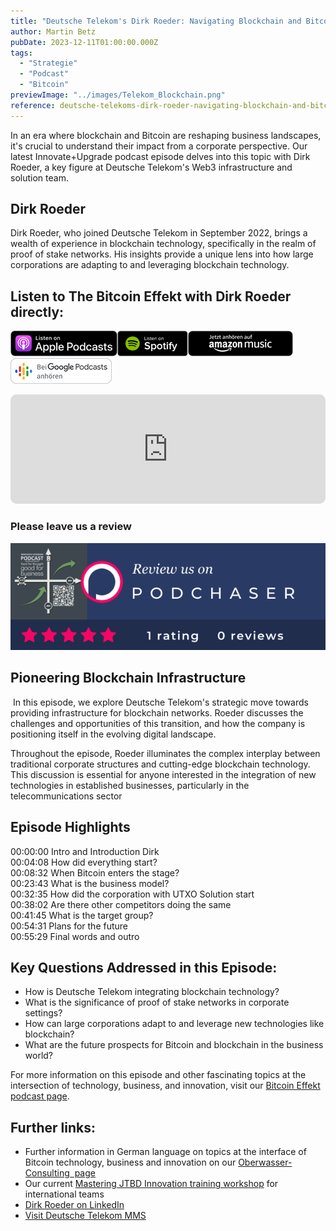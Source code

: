 ```yaml
---
title: "Deutsche Telekom's Dirk Roeder: Navigating Blockchain and Bitcoin in the Corporate World"
author: Martin Betz
pubDate: 2023-12-11T01:00:00.000Z
tags:
  - "Strategie"
  - "Podcast"
  - "Bitcoin"
previewImage: "../images/Telekom_Blockchain.png"
reference: deutsche-telekoms-dirk-roeder-navigating-blockchain-and-bitcoin-in-the-corporate-world
---
```


In an era where blockchain and Bitcoin are reshaping business landscapes, it's crucial to understand their impact from a corporate perspective. Our latest Innovate+Upgrade podcast episode delves into this topic with Dirk Roeder, a key figure at Deutsche Telekom's Web3 infrastructure and solution team.

## Dirk Roeder

Dirk Roeder, who joined Deutsche Telekom in September 2022, brings a wealth of experience in blockchain technology, specifically in the realm of proof of stake networks. His insights provide a unique lens into how large corporations are adapting to and leveraging blockchain technology.

## Listen to The Bitcoin Effekt with Dirk Roeder directly:

[![](../images/listen-on-apple-podcast.png)](https://https://podcasts.apple.com/us/podcast/e207-deutsche-telekom-goes-lightning-with-dirk-r%C3%B6der/id1718939630?i=1000636925173&itsct=podcast_box&itscg=30200&ls=1)[![](../images/listen-on-spotify.png)](https://open.spotify.com/episode/2uDl9T6gPppifpTrCLEbFF?si=a3c3adf4edc14bb3)[![](../images/ListenOn_AmazonMusic_button_Black_RGB_5X_DE-300x73.png)](https://music.amazon.de/podcasts/56f81b63-2dcd-438f-808c-f0e287d637a4/episodes/d88241d4-546c-4cc7-8d1e-fcc1a6e9d21e/the-bitcoin-effekt---your-business-podcast-e207---deutsche-telekom-goes-lightning-with-dirk-r%C3%B6der---how-to-orange-pill-an-enterprise)[![jobs to be done podcast](../images/DE_Google_Podcasts_Badge_8x-300x76.png)](https://podcasts.google.com/feed/aHR0cHM6Ly9hbmNob3IuZm0vcy9jNmExMzVhOC9wb2RjYXN0L3Jzcw/episode/ODk2ODllYzktYzZlZS00ZTU1LTk3YmMtYjEzOTRhZTAyYzJh?sa=X&ved=0CAgQuIEEahcKEwjQ0rHZ1_uCAxUAAAAAHQAAAAAQCg)

<iframe data-osano="MARKETING" id="embedPlayer" style="width: 100%; max-width: 660px; overflow: hidden; border-radius: 10px; transform: translateZ(0px); animation: 2s 6 loading-indicator; background-color: #e4e4e4;" src="https://embed.podcasts.apple.com/us/podcast/e207-deutsche-telekom-goes-lightning-with-dirk-r%C3%B6der/id1718939630?i=1000636925173&amp;itsct=podcast_box_player&amp;itscg=30200&amp;ls=1&amp;theme=auto" height="175px" frameborder="0" sandbox="allow-forms allow-popups allow-same-origin allow-scripts allow-top-navigation-by-user-activation"></iframe>



### Please leave us a review


[![Podchaser - Innovate+Upgrade](../images/TCASP632678.png)](https://www.podchaser.com/podcasts/the-bitcoin-effekt-your-busine-4968955/reviews)

## Pioneering Blockchain Infrastructure

 In this episode, we explore Deutsche Telekom's strategic move towards providing infrastructure for blockchain networks. Roeder discusses the challenges and opportunities of this transition, and how the company is positioning itself in the evolving digital landscape.

Throughout the episode, Roeder illuminates the complex interplay between traditional corporate structures and cutting-edge blockchain technology. This discussion is essential for anyone interested in the integration of new technologies in established businesses, particularly in the telecommunications sector

## Episode Highlights

00:00:00 Intro and Introduction Dirk<br>
00:04:08 How did everything start?<br>
00:08:32 When Bitcoin enters the stage?<br>
00:23:43 What is the business model?<br>
00:32:35 How did the corporation with UTXO Solution start<br>
00:38:02 Are there other competitors doing the same<br>
00:41:45 What is the target group?<br>
00:54:31 Plans for the future<br>
00:55:29 Final words and outro

## Key Questions Addressed in this Episode:

- How is Deutsche Telekom integrating blockchain technology?
- What is the significance of proof of stake networks in corporate settings?
- How can large corporations adapt to and leverage new technologies like blockchain?
- What are the future prospects for Bitcoin and blockchain in the business world?

For more information on this episode and other fascinating topics at the intersection of technology, business, and innovation, visit our [Bitcoin Effekt podcast page](https://utxo.solutions/podcast/).

## Further links:

- Further information in German language on topics at the interface of Bitcoin technology, business and innovation on our [Oberwasser-Consulting  page](/en/tag/bitcoin/)
- Our current [Mastering JTBD Innovation training workshop](/services/mastering-jobs-to-be-done-online-workshop/) for international teams
- [Dirk Roeder on LinkedIn](https://www.linkedin.com/in/droeder72/)
- [Visit Deutsche Telekom MMS](https://www.telekom-mms.com/)
